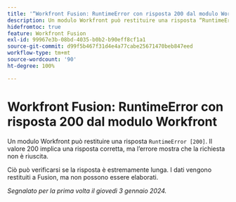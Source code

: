 ```yaml
---
title: '“Workfront Fusion: RuntimeError con risposta 200 dal modulo Workfront”'
description: Un modulo Workfront può restituire una risposta “RuntimeError [200]”. Il valore 200 implica una risposta corretta, ma l’errore mostra che la richiesta non è riuscita.
hidefromtoc: true
feature: Workfront Fusion
exl-id: 99967e3b-08bd-4035-b0b2-b90eff8cf1a1
source-git-commit: d99f5b467f31d4e4a77cabe25671470beb847eed
workflow-type: tm+mt
source-wordcount: '90'
ht-degree: 100%

---
```


# Workfront Fusion: RuntimeError con risposta 200 dal modulo Workfront

<!--

>[!NOTE]
>
>This issue was fixed on May 9, 2024.

-->

Un modulo Workfront può restituire una risposta `RuntimeError [200]`. Il valore 200 implica una risposta corretta, ma l’errore mostra che la richiesta non è riuscita.

Ciò può verificarsi se la risposta è estremamente lunga. I dati vengono restituiti a Fusion, ma non possono essere elaborati.

_Segnalato per la prima volta il giovedì 3 gennaio 2024._
